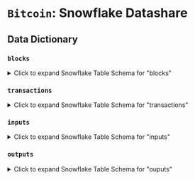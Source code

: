 # `Bitcoin`: Snowflake Datashare

## Data Dictionary

### `blocks`

<details>
<summary>Click to expand Snowflake Table Schema for "blocks"</summary>

| Column Name         | Data Type        | Description                                                      |
| ------------------- | ---------------- | ---------------------------------------------------------------- |
| time                | TIMESTAMP_NTZ(3) | Timestamp indicating when the block was created.                 |
| height              | NUMBER(10,0)     | Height of the block in the Bitcoin chain.                        |
| date                | DATE             | Calendar date associated with the block.                         |
| hash                | VARCHAR          | Unique identifier (hash) of the block.                           |
| bits                | VARCHAR          | Encoded compact form of the block's target threshold.            |
| chainwork           | VARCHAR          | Cumulative proof-of-work for the chain up to this block.         |
| difficulty          | DOUBLE           | Mining difficulty of the block.                                  |
| merkle_root         | VARCHAR          | Merkle root hash of all transactions in the block.               |
| transaction_count   | NUMBER(38,0)     | Total number of transactions in the block.                       |
| nonce               | NUMBER(10,0)     | Nonce used to solve the proof-of-work for the block.             |
| coinbase            | VARCHAR          | Coinbase transaction ID (first transaction in the block).        |
| previous_block_hash | VARCHAR          | Hash of the previous block, linking to the parent block.         |
| version             | NUMBER(10,0)     | Version of the block as defined by the Bitcoin protocol.         |
| weight              | NUMBER(10,0)     | Weight of the block, including witness data, in weight units.    |
| size                | NUMBER(10,0)     | Size of the block in bytes.                                      |
| stripped_size       | NUMBER(10,0)     | Size of the block without witness data in bytes.                 |
| total_fees          | DOUBLE           | Total transaction fees included in the block (in Bitcoin).       |
| total_reward        | DOUBLE           | Total block reward (coinbase + fees) for the miner (in Bitcoin). |
| mint_reward         | DOUBLE           | New coins minted as a reward for mining the block (in Bitcoin).  |
| total_inputs        | NUMBER(10,0)     | Total number of transaction inputs in the block.                 |
| total_outputs       | NUMBER(10,0)     | Total number of transaction outputs in the block.                |


</details>


### `transactions`

<details>
<summary>Click to expand Snowflake Table Schema for "transactions"</summary>

| Column Name          | Data Type           | Description                                                                  |
| -------------------- | ------------------- | ---------------------------------------------------------------------------- |
| block_time           | TIMESTAMP_NTZ(3)    | Timestamp indicating when the block containing this transaction was created. |
| block_date           | DATE                | Calendar date associated with the block containing this transaction.         |
| block_height         | NUMBER(10,0)        | Height of the block in the Bitcoin chain containing this transaction.        |
| block_hash           | VARCHAR             | Unique identifier (hash) of the block containing this transaction.           |
| index                | NUMBER(10,0)        | Index of the transaction within the block.                                   |
| id                   | VARCHAR             | Unique identifier (hash) of the transaction.                                 |
| lock_time            | NUMBER(10,0)        | Lock time for the transaction, specifying when it can be added to a block.   |
| size                 | NUMBER(10,0)        | Size of the transaction in bytes.                                            |
| virtual_size         | NUMBER(10,0)        | Virtual size of the transaction in bytes, considering SegWit discount.       |
| coinbase             | VARCHAR             | Coinbase data for the transaction, if applicable.                            |
| is_coinbase          | BOOLEAN             | Indicates whether the transaction is a coinbase transaction.                 |
| version              | NUMBER(38,0)        | Version of the transaction as defined by the Bitcoin protocol.               |
| input_count          | NUMBER(10,0)        | Total number of inputs in the transaction.                                   |
| output_count         | NUMBER(10,0)        | Total number of outputs in the transaction.                                  |
| input_tx_ids         | ARRAY<VARCHAR>      | List of transaction IDs for inputs referenced in this transaction.           |
| input_output_indices | ARRAY<NUMBER(10,0)> | List of output indices for the inputs in this transaction.                   |
| output_values        | ARRAY<DOUBLE>       | List of output values in Bitcoin for each output in this transaction.        |
| hex                  | VARCHAR             | Raw hexadecimal representation of the transaction.                           |

</details>

### `inputs`

<details>
<summary>Click to expand Snowflake Table Schema for "inputs"</summary>

| Column Name          | Data Type        | Description                                                            |
| -------------------- | ---------------- | ---------------------------------------------------------------------- |
| block_time           | TIMESTAMP_NTZ(3) | Timestamp indicating when the block containing this input was created. |
| block_date           | DATE             | Calendar date associated with the block containing this input.         |
| block_height         | NUMBER(10,0)     | Height of the block in the Bitcoin chain containing this input.        |
| block_hash           | VARCHAR          | Unique identifier (hash) of the block containing this input.           |
| tx_id                | VARCHAR          | Unique identifier (hash) of the transaction containing this input.     |
| index                | NUMBER(10,0)     | Index of the input within the transaction.                             |
| spent_block_height   | NUMBER(10,0)     | Height of the block where the output being spent was created.          |
| spent_tx_id          | VARCHAR          | Transaction ID of the output being spent.                              |
| spent_output_number  | NUMBER(10,0)     | Output index in the spending transaction.                              |
| value                | DOUBLE           | Value of the input in Bitcoin.                                         |
| address              | VARCHAR          | Address associated with this input.                                    |
| type                 | VARCHAR          | Type of input (e.g., P2PKH, P2SH).                                     |
| coinbase             | VARCHAR          | Coinbase data, if applicable.                                          |
| is_coinbase          | BOOLEAN          | Indicates whether this input is part of a coinbase transaction.        |
| script_asm           | VARCHAR          | (Optional) Assembly representation of the input script.                |
| script_hex           | VARCHAR          | (Optional) Hexadecimal representation of the input script.             |
| script_desc          | VARCHAR          | (Optional) Description of the input script, if available.              |
| script_signature_asm | VARCHAR          | (Optional) Assembly representation of the script signature.            |
| script_signature_hex | VARCHAR          | (Optional) Hexadecimal representation of the script signature.         |
| sequence             | NUMBER(10,0)     | Sequence number for this input.                                        |
| witness_data         | ARRAY<VARCHAR>   | List of witness data strings for this input, if applicable.            |

</details>

### `outputs`

<details>
<summary>Click to expand Snowflake Table Schema for "ouputs"</summary>

| Column Name  | Data Type        | Description                                                             |
| ------------ | ---------------- | ----------------------------------------------------------------------- |
| block_time   | TIMESTAMP_NTZ(3) | Timestamp indicating when the block containing this output was created. |
| block_date   | DATE             | Calendar date associated with the block containing this output.         |
| block_height | NUMBER(10,0)     | Height of the block in the Bitcoin chain containing this output.        |
| block_hash   | VARCHAR          | Unique identifier (hash) of the block containing this output.           |
| tx_id        | VARCHAR          | Unique identifier (hash) of the transaction containing this output.     |
| index        | NUMBER(10,0)     | Index of the output within the transaction.                             |
| value        | DOUBLE           | Value of the output in Bitcoin.                                         |
| address      | VARCHAR          | Address associated with this output.                                    |
| type         | VARCHAR          | Type of output (e.g., P2PKH, P2SH).                                     |
| script_asm   | VARCHAR          | Assembly representation of the output script.                           |
| script_hex   | VARCHAR          | Hexadecimal representation of the output script.                        |

</details>






